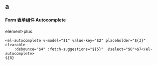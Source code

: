 ## a
#### Form 表单组件 Autocomplete
element-plus <el-autocomplete>
```
<el-autocomplete v-model="$1" value-key="$2" placeholder="${3}" clearable
	:debounce="$4" :fetch-suggestions="${5}"  @select="$6">$7</el-autocomplete>
${8}
```
